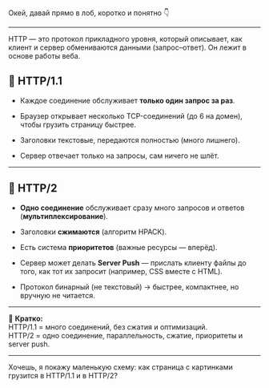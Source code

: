 Окей, давай прямо в лоб, коротко и понятно 👇

---
HTTP — это протокол прикладного уровня, который описывает, как клиент и сервер обмениваются данными (запрос–ответ). Он лежит в основе работы веба.
## 🔹 HTTP/1.1

- Каждое соединение обслуживает **только один запрос за раз**.
    
- Браузер открывает несколько TCP-соединений (до 6 на домен), чтобы грузить страницу быстрее.
    
- Заголовки текстовые, передаются полностью (много лишнего).
    
- Сервер отвечает только на запросы, сам ничего не шлёт.
    

---

## 🔹 HTTP/2

- **Одно соединение** обслуживает сразу много запросов и ответов (**мультиплексирование**).
    
- Заголовки **сжимаются** (алгоритм HPACK).
    
- Есть система **приоритетов** (важные ресурсы — вперёд).
    
- Сервер может делать **Server Push** — прислать клиенту файлы до того, как тот их запросит (например, CSS вместе с HTML).
    
- Протокол бинарный (не текстовый) → быстрее, компактнее, но вручную не читается.
    

---

📌 **Кратко:**  
HTTP/1.1 = много соединений, без сжатия и оптимизаций.  
HTTP/2 = одно соединение, параллельность, сжатие, приоритеты и server push.

---

Хочешь, я покажу маленькую схему: как страница с картинками грузится в HTTP/1.1 и в HTTP/2?